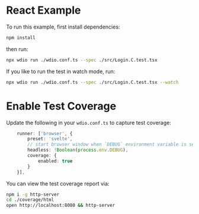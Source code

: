 # React Example

To run this example, first install dependencies:

```sh { name=install-react }
npm install
```

then run:

```sh { name=test }
npx wdio run ./wdio.conf.ts --spec ./src/Login.C.test.tsx
```

If you like to run the test in watch mode, run:

```sh { name=test-watch }
npx wdio run ./wdio.conf.ts --spec ./src/Login.C.test.tsx --watch
```

# Enable Test Coverage

Update the following in your `wdio.conf.ts` to capture test coverage:

```ts
    runner: ['browser', {
        preset: 'svelte',
        // start browser window when `DEBUG` environment variable is set
        headless: !Boolean(process.env.DEBUG),
        coverage: {
            enabled: true
        }
    }],
```

You can view the test coverage report via:

```sh
npm i -g http-server
cd ./coverage/html
open http://localhost:8080 && http-server
```